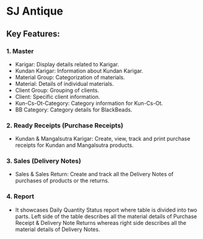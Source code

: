 # SJ Antique

## Key Features:

### 1. Master

- Karigar: Display details related to Karigar.
- Kundan Karigar: Information about Kundan Karigar.
- Material Group: Categorization of materials.
- Material: Details of individual materials.
- Client Group: Grouping of clients.
- Client: Specific client information.
- Kun-Cs-Ot-Category: Category information for Kun-Cs-Ot.
- BB Category: Category details for BlackBeads.

### 2. Ready Receipts (Purchase Receipts)

- Kundan & Mangalsutra Karigar: Create, view, track and print purchase receipts for Kundan and Mangalsutra products.

### 3. Sales (Delivery Notes)

- Sales & Sales Return: Create and track all the Delivery Notes of purchases of products or the returns.

### 4. Report

- It showcases Daily Quantity Status report where table is divided into two parts. Left side of the table describes all the material details of Purchase Receipt & Delivery Note Returns whereas right side describes all the material details of Delivery Notes.
